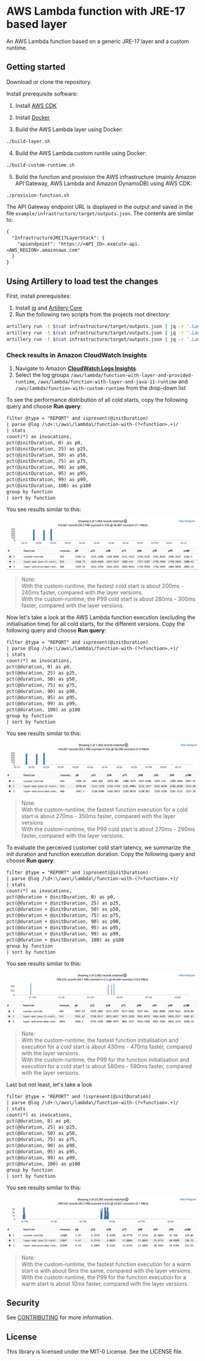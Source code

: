 # AWS Lambda function with JRE-17 based layer
An AWS Lambda function based on a generic JRE-17 layer and a custom runtime.


## Getting started

Download or clone the repository.

Install prerequisite software:

1. Install [AWS CDK](https://docs.aws.amazon.com/cdk/latest/guide/getting_started.html)
2. Install [Docker](https://docs.docker.com/get-docker/)

3. Build the AWS Lambda layer using Docker:

```bash
./build-layer.sh
```

4. Build the AWS Lambda custom runtile using Docker:

```bash
./build-custom-runtime.sh
```

5. Build the function and provision the AWS infrastructure (mainly Amazon API Gateway, AWS Lambda and Amazon DynamoDB) using AWS CDK:

```bash
./provision-function.sh
```

The API Gateway endpoint URL is displayed in the output and saved in the file `example/infrastructure/target/outputs.json`. The contents are similar to:

```
{
  "InfrastructureJRE17LayerStack": {
    "apiendpoint": "https://<API_ID>.execute-api.<AWS_REGION>.amazonaws.com"
  }
}
```


## Using Artillery to load test the changes

First, install prerequisites:

1. Install [jq](https://stedolan.github.io/jq/) and [Artillery Core](https://artillery.io/docs/guides/getting-started/installing-artillery.html)
2. Run the following two scripts from the projects root directory:

```bash
artillery run -t $(cat infrastructure/target/outputs.json | jq -r '.LambdaLayerVsCustomRuntime.apiendpoint') -v '{ "url": "/layer-provided-runtime" }' infrastructure/loadtest.yml
artillery run -t $(cat infrastructure/target/outputs.json | jq -r '.LambdaLayerVsCustomRuntime.apiendpoint') -v '{ "url": "/layer-custom-runtime" }' infrastructure/loadtest.yml
artillery run -t $(cat infrastructure/target/outputs.json | jq -r '.LambdaLayerVsCustomRuntime.apiendpoint') -v '{ "url": "/custom-runtime" }' infrastructure/loadtest.yml
```


### Check results in Amazon CloudWatch Insights

1. Navigate to Amazon **[CloudWatch Logs Insights](https://console.aws.amazon.com/cloudwatch/home?#logsV2:logs-insights)**.
2. Select the log groups `/aws/lambda/function-with-layer-and-provided-runtime`, `/aws/lambda/function-with-layer-and-java-11-runtime` and `/aws/lambda/function-with-custom-runtime` from the drop-down list


To see the performance distribution of all cold starts, copy the following query and choose **Run query**:

```
filter @type = "REPORT" and ispresent(@initDuration)
| parse @log /\d+:\/aws\/lambda\/function-with-(?<function>.+)/
| stats
count(*) as invocations,
pct(@initDuration, 0) as p0,
pct(@initDuration, 25) as p25,
pct(@initDuration, 50) as p50,
pct(@initDuration, 75) as p75,
pct(@initDuration, 90) as p90,
pct(@initDuration, 95) as p95,
pct(@initDuration, 99) as p99,
pct(@initDuration, 100) as p100
group by function
| sort by function
```

You see results similar to this:

![Resuts](docs/results-1.png)

> Note:  
With the custom-runtime, the fastest cold start is about 200ms - 240ms faster, compared with the layer versions.  
With the custom-runtime, the P99 cold start is about 280ms - 300ms faster, compared with the layer versions.


Now let's take a look at the AWS Lambda function execution (excluding the initialisation time) for all cold starts, for the different versions. Copy the following query and choose **Run query**:

```
filter @type = "REPORT" and ispresent(@initDuration)
| parse @log /\d+:\/aws\/lambda\/function-with-(?<function>.+)/
| stats
count(*) as invocations,
pct(@duration, 0) as p0,
pct(@duration, 25) as p25,
pct(@duration, 50) as p50,
pct(@duration, 75) as p75,
pct(@duration, 90) as p90,
pct(@duration, 95) as p95,
pct(@duration, 99) as p99,
pct(@duration, 100) as p100
group by function
| sort by function
```

You see results similar to this:

![Resuts](docs/results-2.png)

> Note:  
With the custom-runtime, the fastest function execution for a cold start is about 270ms - 350ms faster, compared with the layer versions.  
With the custom-runtime, the P99 cold start is about 270ms - 290ms faster, compared with the layer versions.


To evaluate the perceived customer cold start latency, we summarize the init duration and function execution duration. Copy the following query and choose **Run query**:

```
filter @type = "REPORT" and ispresent(@initDuration)
| parse @log /\d+:\/aws\/lambda\/function-with-(?<function>.+)/
| stats
count(*) as invocations,
pct(@duration + @initDuration, 0) as p0,
pct(@duration + @initDuration, 25) as p25,
pct(@duration + @initDuration, 50) as p50,
pct(@duration + @initDuration, 75) as p75,
pct(@duration + @initDuration, 90) as p90,
pct(@duration + @initDuration, 95) as p95,
pct(@duration + @initDuration, 99) as p99,
pct(@duration + @initDuration, 100) as p100
group by function
| sort by function
```

You see results similar to this:

![Resuts](docs/results-3.png)

> Note:  
With the custom-runtime, the fastest function initialisation and execution for a cold start is about 430ms - 470ms faster, compared with the layer versions.  
With the custom-runtime, the P99 for the function initialisation and execution for a cold start is about 580ms - 590ms faster, compared with the layer versions.


Last but not least, let's take a look 

```
filter @type = "REPORT" and !ispresent(@initDuration)
| parse @log /\d+:\/aws\/lambda\/function-with-(?<function>.+)/
| stats
count(*) as invocations,
pct(@duration, 0) as p0,
pct(@duration, 25) as p25,
pct(@duration, 50) as p50,
pct(@duration, 75) as p75,
pct(@duration, 90) as p90,
pct(@duration, 95) as p95,
pct(@duration, 99) as p99,
pct(@duration, 100) as p100
group by function
| sort by function
```

You see results similar to this:

![Resuts](docs/results-4.png)

> Note:  
With the custom-runtime, the fastest function execution for a warm start is with about 6ms the same, compared with the layer versions.  
With the custom-runtime, the P99 for the function execution for a warm start is about 10ms faster, compared with the layer versions.


## Security

See [CONTRIBUTING](CONTRIBUTING.md#security-issue-notifications) for more information.

## License

This library is licensed under the MIT-0 License. See the LICENSE file.
